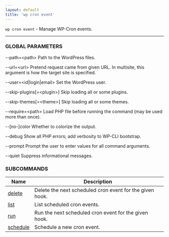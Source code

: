 ```yaml
---
layout: default
title: 'wp cron event'
---
```


`wp cron event` - Manage WP-Cron events.

<hr />



### GLOBAL PARAMETERS

  \--path=&lt;path&gt;
      Path to the WordPress files.

  \--url=&lt;url&gt;
      Pretend request came from given URL. In multisite, this argument is how the target site is specified.

  \--user=&lt;id|login|email&gt;
      Set the WordPress user.

  \--skip-plugins[=&lt;plugin&gt;]
      Skip loading all or some plugins.

  \--skip-themes[=&lt;theme&gt;]
      Skip loading all or some themes.

  \--require=&lt;path&gt;
      Load PHP file before running the command (may be used more than once).

  \--[no-]color
      Whether to colorize the output.

  \--debug
      Show all PHP errors; add verbosity to WP-CLI bootstrap.

  \--prompt
      Prompt the user to enter values for all command arguments.

  \--quiet
      Suppress informational messages.



### SUBCOMMANDS

<table>
	<thead>
	<tr>
		<th>Name</th>
		<th>Description</th>
	</tr>
	</thead>
	<tbody>
		<tr>
			<td><a href="/commands/cron/event/delete/">delete</a></td>
			<td>Delete the next scheduled cron event for the given hook.</td>
		</tr>
		<tr>
			<td><a href="/commands/cron/event/list/">list</a></td>
			<td>List scheduled cron events.</td>
		</tr>
		<tr>
			<td><a href="/commands/cron/event/run/">run</a></td>
			<td>Run the next scheduled cron event for the given hook.</td>
		</tr>
		<tr>
			<td><a href="/commands/cron/event/schedule/">schedule</a></td>
			<td>Schedule a new cron event.</td>
		</tr>
	</tbody>
</table>
